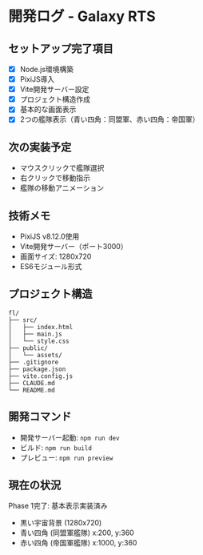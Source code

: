 # 開発ログ - Galaxy RTS

## セットアップ完了項目
- [x] Node.js環境構築
- [x] PixiJS導入
- [x] Vite開発サーバー設定
- [x] プロジェクト構造作成
- [x] 基本的な画面表示
- [x] 2つの艦隊表示（青い四角：同盟軍、赤い四角：帝国軍）

## 次の実装予定
- マウスクリックで艦隊選択
- 右クリックで移動指示
- 艦隊の移動アニメーション

## 技術メモ
- PixiJS v8.12.0使用
- Vite開発サーバー（ポート3000）
- 画面サイズ: 1280x720
- ES6モジュール形式

## プロジェクト構造
```
fl/
├── src/
│   ├── index.html
│   ├── main.js
│   └── style.css
├── public/
│   └── assets/
├── .gitignore
├── package.json
├── vite.config.js
├── CLAUDE.md
└── README.md
```

## 開発コマンド
- 開発サーバー起動: `npm run dev`
- ビルド: `npm run build`
- プレビュー: `npm run preview`

## 現在の状況
Phase 1完了: 基本表示実装済み
- 黒い宇宙背景 (1280x720)
- 青い四角 (同盟軍艦隊) x:200, y:360
- 赤い四角 (帝国軍艦隊) x:1000, y:360